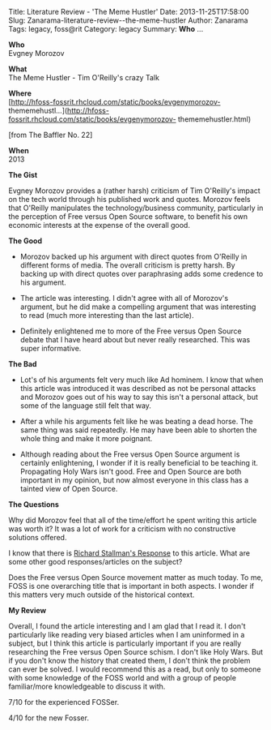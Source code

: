 Title: Literature Review - 'The Meme Hustler'
Date: 2013-11-25T17:58:00
Slug: Zanarama-literature-review--the-meme-hustler
Author: Zanarama
Tags: legacy, foss@rit
Category: legacy
Summary: **Who**   ... 

**Who**  
Evgney Morozov

**What**  
The Meme Hustler - Tim O'Reilly's crazy Talk

**Where**  
[http://hfoss-fossrit.rhcloud.com/static/books/evgenymorozov-
thememehustl...](http://hfoss-fossrit.rhcloud.com/static/books/evgenymorozov-
thememehustler.html)

[from The Baffler No. 22]

**When**  
2013

**The Gist**

Evgney Morozov provides a (rather harsh) criticism of Tim O'Reilly's impact on
the tech world through his published work and quotes. Morozov feels that
O'Reilly manipulates the technology/business community, particularly in the
perception of Free versus Open Source software, to benefit his own economic
interests at the expense of the overall good.

**The Good**

- Morozov backed up his argument with direct quotes from O'Reilly in different forms of media. The overall criticism is pretty harsh. By backing up with direct quotes over paraphrasing adds some credence to his argument.

- The article was interesting. I didn't agree with all of Morozov's argument, but he did make a compelling argument that was interesting to read (much more interesting than the last article).

- Definitely enlightened me to more of the Free versus Open Source debate that I have heard about but never really researched. This was super informative.

**The Bad**

- Lot's of his arguments felt very much like Ad hominem. I know that when this article was introduced it was described as not be personal attacks and Morozov goes out of his way to say this isn't a personal attack, but some of the language still felt that way.

- After a while his arguments felt like he was beating a dead horse. The same thing was said repeatedly. He may have been able to shorten the whole thing and make it more poignant.

- Although reading about the Free versus Open Source argument is certainly enlightening, I wonder if it is really beneficial to be teaching it. Propagating Holy Wars isn't good. Free and Open Source are both important in my opinion, but now almost everyone in this class has a tainted view of Open Source.

**The Questions**

Why did Morozov feel that all of the time/effort he spent writing this article
was worth it? It was a lot of work for a criticism with no constructive
solutions offered.

I know that there is [Richard Stallman's
Response](http://thebaffler.com/blog/2013/04/richard_stallman_responds) to
this article. What are some other good responses/articles on the subject?

Does the Free versus Open Source movement matter as much today. To me, FOSS is
one overarching title that is important in both aspects. I wonder if this
matters very much outside of the historical context.

**My Review**

Overall, I found the article interesting and I am glad that I read it. I don't
particularly like reading very biased articles when I am uninformed in a
subject, but I think this article is particularly important if you are really
researching the Free versus Open Source schism. I don't like Holy Wars. But if
you don't know the history that created them, I don't think the problem can
ever be solved. I would recommend this as a read, but only to someone with
some knowledge of the FOSS world and with a group of people familiar/more
knowledgeable to discuss it with.

7/10 for the experienced FOSSer.

4/10 for the new Fosser.

